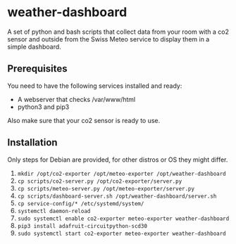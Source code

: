 # weather-dashboard
A set of python and bash scripts that collect data from your room with a co2 sensor and outside from the Swiss Meteo service to display them in a simple dashboard.

## Prerequisites
You need to have the following services installed and ready:
* A webserver that checks /var/www/html
* python3 and pip3

Also make sure that your co2 sensor is ready to use.

## Installation
Only steps for Debian are provided, for other distros or OS they might differ.
1. `mkdir /opt/co2-exporter /opt/meteo-exporter /opt/weather-dashboard`
3. `cp scripts/co2-server.py /opt/co2-exporter/server.py`
4. `cp scripts/meteo-server.py /opt/meteo-exporter/server.py`
5. `cp scripts/dashboard-server.sh /opt/weather-dashboard/server.sh`
6. `cp service-config/* /etc/systemd/system/`
7. `systemctl daemon-reload`
5. `sudo systemctl enable co2-exporter meteo-exporter weather-dashboard`
6. `pip3 install adafruit-circuitpython-scd30`
7. `sudo systemctl start co2-exporter meteo-exporter weather-dashboard`